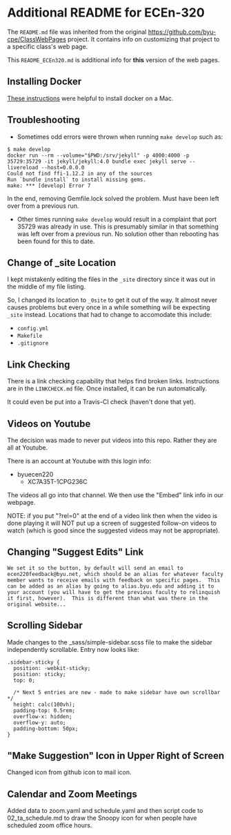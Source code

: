 # Additional README for ECEn-320
The `README.md` file was inherited from the original https://github.com/byu-cpe/ClassWebPages project.  It contains info on customizing that project to a specific class's web page.

This `README_ECEn320.md` is additional info for **this** version of the web pages.

## Installing Docker
[These instructions](https://runnable.com/docker/install-docker-on-macos) were helpful to install docker on a Mac.

## Troubleshooting
* Sometimes odd errors were thrown when running `make develop` such as:
```
$ make develop
docker run --rm --volume="$PWD:/srv/jekyll" -p 4000:4000 -p 35729:35729 -it jekyll/jekyll:4.0 bundle exec jekyll serve --livereload --host=0.0.0.0
Could not find ffi-1.12.2 in any of the sources
Run `bundle install` to install missing gems.
make: *** [develop] Error 7
```
In the end, removing Gemfile.lock solved the problem.  Must have been left over from a previous run.

* Other times running `make develop` would result in a complaint that port 35729 was already in use.  This is presumably similar in that something was left over from a previous run.  No solution other than rebooting has been found for this to date.

## Change of _site Location
I kept mistakenly editing the files in the `_site` directory since it was out in the middle of my file listing.  

So, I changed its location to `_0site` to get it out of the way.  It almost never causes problems but every once in a while something will be expecting `_site` instead.  Locations that had to change to accomodate this include:

* `config.yml`
* `Makefile`
* `.gitignore`

## Link Checking
There is a link checking capability that helps find broken links.  Instructions are in the `LINKCHECK.md` file.  Once installed, it can be run automatically.  

It could even be put into a Travis-CI check (haven't done that yet).

## Videos on Youtube
The decision was made to never put videos into this repo.  Rather they are all at Youtube.

There is an account at Youtube with this login info:
* byuecen220
    * XC7A35T-1CPG236C

The videos all go into that channel.  We then use the "Embed" link info in our webpage.  

NOTE: if you put "?rel=0" at the end of a video link then when the video is done playing it will NOT put up a screen of suggested follow-on videos to watch (which is good since the suggested videos may not be appropriate).

## Changing "Suggest Edits" Link
    We set it so the button, by default will send an email to ecen220feedback@byu.net, which should be an alias for whatever faculty member wants to receive emails with feedback on specific pages.  This can be added as an alias by going to alias.byu.edu and adding it to your account (you will have to get the previous faculty to relinquish it first, however).  This is different than what was there in the original website...

## Scrolling Sidebar
Made changes to the _sass/simple-sidebar.scss file to make the sidebar independently scrollable.  Entry now looks like:
```
.sidebar-sticky {
  position: -webkit-sticky;
  position: sticky;
  top: 0;

  /* Next 5 entries are new - made to make sidebar have own scrollbar */
  height: calc(100vh); 
  padding-top: 0.5rem; 
  overflow-x: hidden; 
  overflow-y: auto; 
  padding-bottom: 50px;
}
```
## "Make Suggestion" Icon in Upper Right of Screen
Changed icon from github icon to mail icon.

## Calendar and Zoom Meetings
Added data to zoom.yaml and schedule.yaml and then script code to 02_ta_schedule.md to draw the Snoopy icon for when people have scheduled zoom office hours.
